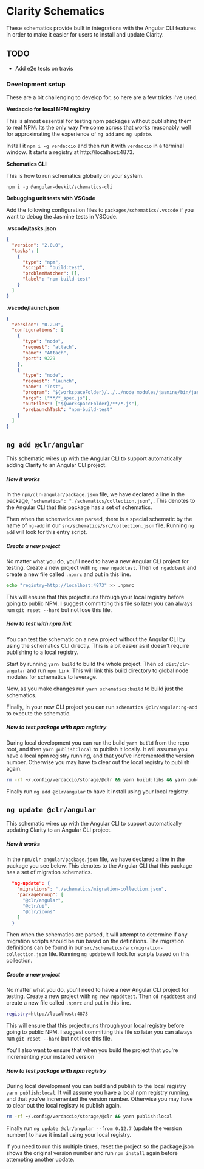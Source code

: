 # Clarity Schematics

These schematics provide built in integrations with the Angular CLI features in order to make it easier for users to install and update Clarity.

## TODO

- Add e2e tests on travis

### Development setup

These are a bit challenging to develop for, so here are a few tricks I've used.

**Verdaccio for local NPM registry**

This is almost essential for testing npm packages without publishing them to real NPM. Its the only way I've come across that works reasonably well for approximating the experience of `ng add` and `ng update`.

Install it `npm i -g verdaccio` and then run it with `verdaccio` in a terminal window. It starts a registry at http://localhost:4873.

**Schematics CLI**

This is how to run schematics globally on your system.

`npm i -g @angular-devkit/schematics-cli`

**Debugging unit tests with VSCode**

Add the following configuration files to `packages/schematics/.vscode` if you want to debug the Jasmine tests in VSCode.

**.vscode/tasks.json**

```json
{
  "version": "2.0.0",
  "tasks": [
    {
      "type": "npm",
      "script": "build:test",
      "problemMatcher": [],
      "label": "npm-build-test"
    }
  ]
}
```

**.vscode/launch.json**

```json
{
  "version": "0.2.0",
  "configurations": [
    {
      "type": "node",
      "request": "attach",
      "name": "Attach",
      "port": 9229
    },
    {
      "type": "node",
      "request": "launch",
      "name": "Test",
      "program": "${workspaceFolder}/../../node_modules/jasmine/bin/jasmine.js",
      "args": ["**/*_spec.js"],
      "outFiles": ["${workspaceFolder}/**/*.js"],
      "preLaunchTask": "npm-build-test"
    }
  ]
}
```

## `ng add @clr/angular`

This schematic wires up with the Angular CLI to support automatically adding Clarity to an Angular CLI project.

##### How it works

In the `npm/clr-angular/package.json` file, we have declared a line in the package, `"schematics": "./schematics/collection.json",`. This denotes to the Angular CLI that this package has a set of schematics.

Then when the schematics are parsed, there is a special schematic by the name of `ng-add` in our `src/schematics/src/collection.json` file. Running `ng add` will look for this entry script.

##### Create a new project

No matter what you do, you'll need to have a new Angular CLI project for testing. Create a new project with `ng new ngaddtest`. Then `cd ngaddtest` and create a new file called `.npmrc` and put in this line.

```bash
echo "registry=http://localhost:4873" >> .npmrc
```

This will ensure that this project runs through your local registry before going to public NPM. I suggest committing this file so later you can always run `git reset --hard` but not lose this file.

##### How to test with npm link

You can test the schematic on a new project without the Angular CLI by using the schematics CLI directly. This is a bit easier as it doesn't require publishing to a local registry.

Start by running `yarn build` to build the whole project. Then `cd dist/clr-angular` and run `npm link`. This will link this build directory to global node modules for schematics to leverage.

Now, as you make changes run `yarn schematics:build` to build just the schematics.

Finally, in your new CLI project you can run `schematics @clr/angular:ng-add` to execute the schematic.

##### How to test package with npm registry

During local development you can run the build `yarn build` from the repo root, and then `yarn publish:local` to publish it locally. It will assume you have a local npm registry running, and that you've incremented the version number. Otherwise you may have to clear out the local registry to publish again.

```bash
rm -rf ~/.config/verdaccio/storage/@clr && yarn build:libs && yarn publish:local
```

Finally run `ng add @clr/angular` to have it install using your local registry.

## `ng update @clr/angular`

This schematic wires up with the Angular CLI to support automatically updating Clarity to an Angular CLI project.

##### How it works

In the `npm/clr-angular/package.json` file, we have declared a line in the package you see below. This denotes to the Angular CLI that this package has a set of migration schematics.

```json
  "ng-update": {
    "migrations": "./schematics/migration-collection.json",
    "packageGroup": [
      "@clr/angular",
      "@clr/ui",
      "@clr/icons"
    ]
  }
```

Then when the schematics are parsed, it will attempt to determine if any migration scripts should be run based on the definitions. The migration definitions can be found in our `src/schematics/src/migration-collection.json` file. Running `ng update` will look for scripts based on this collection.

##### Create a new project

No matter what you do, you'll need to have a new Angular CLI project for testing. Create a new project with `ng new ngaddtest`. Then `cd ngaddtest` and create a new file called `.npmrc` and put in this line.

```bash
registry=http://localhost:4873
```

This will ensure that this project runs through your local registry before going to public NPM. I suggest committing this file so later you can always run `git reset --hard` but not lose this file.

You'll also want to ensure that when you build the project that you're incrementing your installed version

##### How to test package with npm registry

During local development you can build and publish to the local registry `yarn publish:local`. It will assume you have a local npm registry running, and that you've incremented the version number. Otherwise you may have to clear out the local registry to publish again.

```bash
rm -rf ~/.config/verdaccio/storage/@clr && yarn publish:local
```

Finally run `ng update @clr/angular --from 0.12.7` (update the version number) to have it install using your local registry.

If you need to run this multiple times, reset the project so the package.json shows the original version number and run `npm install` again before attempting another update.
